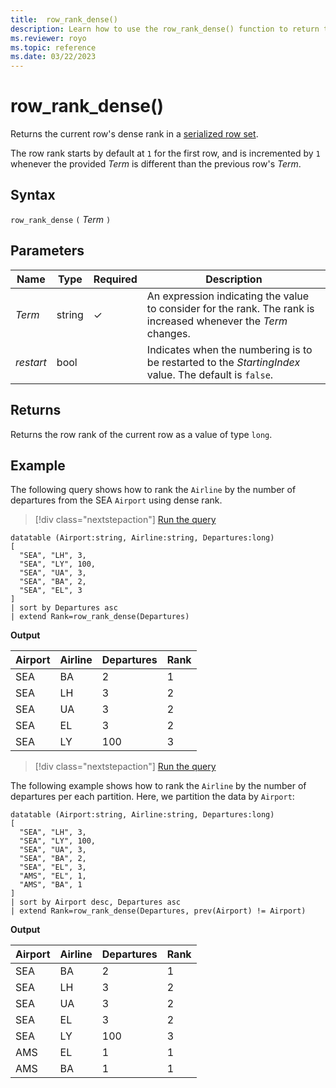 ```yaml
---
title:  row_rank_dense()
description: Learn how to use the row_rank_dense() function to return the current row's dense rank in a serialized row set.
ms.reviewer: royo
ms.topic: reference
ms.date: 03/22/2023
---
```

# row_rank_dense()

Returns the current row's dense rank in a [serialized row set](./windowsfunctions.md#serialized-row-set).

The row rank starts by default at `1` for the first row, and is incremented by `1` whenever the provided *Term* is different than the previous row's *Term*.

## Syntax

`row_rank_dense` `(` *Term* `)`

## Parameters

|Name|Type|Required|Description|
|--|--|--|--|
|*Term*|string|&check;|An expression indicating the value to consider for the rank. The rank is increased whenever the *Term* changes.|
| *restart*| bool | | Indicates when the numbering is to be restarted to the *StartingIndex* value. The default is `false`.|
  
## Returns

Returns the row rank of the current row as a value of type `long`.

## Example

The following query shows how to rank the `Airline` by the number of departures from the SEA `Airport` using dense rank.

> [!div class="nextstepaction"]
> <a href="https://dataexplorer.azure.com/clusters/help/databases/Samples?query=H4sIAAAAAAAAA0tJLAHCpJxUBQ3HzKKC/KISq+KSosy8dB0FID8nMy8VzndJLUgsKiktSi22ysnPS9fk5Yrm5VJQUAp2dVTSUVDy8QCSxjooQpFA0tDAAEUw1BFDnROINEIRcvUBqeLliuXlqlEoBjpLIakSyQUKicXJIJnUipLUvBSFoMS8bNui/PL4IiAjPiU1rzhVA6FYEwC7n6cO5QAAAA==" target="_blank">Run the query</a>

```kusto
datatable (Airport:string, Airline:string, Departures:long)
[
  "SEA", "LH", 3,
  "SEA", "LY", 100,
  "SEA", "UA", 3,
  "SEA", "BA", 2,
  "SEA", "EL", 3
]
| sort by Departures asc
| extend Rank=row_rank_dense(Departures)
```

**Output**

Airport  | Airline  | Departures  | Rank
---------|----------|-------------|------
SEA      | BA       | 2           | 1
SEA      | LH       | 3           | 2
SEA      | UA       | 3           | 2
SEA      | EL       | 3           | 2
SEA      | LY       | 100         | 3

> [!div class="nextstepaction"]
> <a href="https://dataexplorer.azure.com/clusters/help/databases/Samples?query=H4sIAAAAAAAAA2WQTQuCQBCG7wv+h8mTggetm+DBSOhgl6RDRIi6g0iyyuz2Bf341khtiYGXmYd3hpnhhdJRtghO3FDfkQqlokbUHui6bQRO9Qb7gtSVUIZtJ2rXYieLAdhZEtse2OlW68oz0FFr4PsGPMR/vvWgSwMl6eyKd9mEAgN9GgOLnS32AqmXh/IJ3zuAo6x+t4ZCVoMPHwoFh30hLhF195x0knMUEp3Z7EFPeBt/4sIiGue6b3gIxbszAQAA" target="_blank">Run the query</a>

The following example shows how to rank the `Airline` by the number of departures per each partition. Here, we partition the data by `Airport`: 

```kusto
datatable (Airport:string, Airline:string, Departures:long)
[
  "SEA", "LH", 3,
  "SEA", "LY", 100,
  "SEA", "UA", 3,
  "SEA", "BA", 2,
  "SEA", "EL", 3,
  "AMS", "EL", 1,
  "AMS", "BA", 1
]
| sort by Airport desc, Departures asc
| extend Rank=row_rank_dense(Departures, prev(Airport) != Airport)
```

**Output**

Airport  | Airline  | Departures  | Rank
---------|----------|-------------|------
SEA      | BA       | 2           | 1
SEA      | LH       | 3           | 2
SEA      | UA       | 3           | 2
SEA      | EL       | 3           | 2
SEA      | LY       | 100         | 3
AMS      | EL       | 1           | 1
AMS      | BA       | 1           | 1
